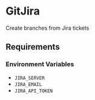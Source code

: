 # GitJira
Create branches from Jira tickets

## Requirements

### Environment Variables

- `JIRA_SERVER`
- `JIRA_EMAIL`
- `JIRA_API_TOKEN`
